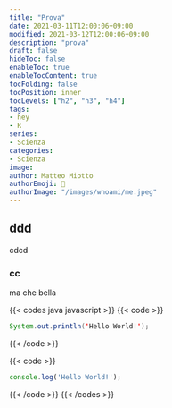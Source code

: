 ```yaml
---
title: "Prova"
date: 2021-03-11T12:00:06+09:00
modified: 2021-03-12T12:00:06+09:00
description: "prova"
draft: false
hideToc: false
enableToc: true
enableTocContent: true
tocFolding: false
tocPosition: inner
tocLevels: ["h2", "h3", "h4"]
tags:
- hey
- R
series:
- Scienza
categories:
- Scienza
image:
author: Matteo Miotto
authorEmoji: 🤖
authorImage: "/images/whoami/me.jpeg"
---
```


## ddd
cdcd

### cc
ma che bella

{{< codes java javascript >}}
  {{< code >}}

  ```java
  System.out.println('Hello World!');
  ```

  {{< /code >}}

  {{< code >}}

  ```javascript
  console.log('Hello World!');
  ```
  
  {{< /code >}}
{{< /codes >}}